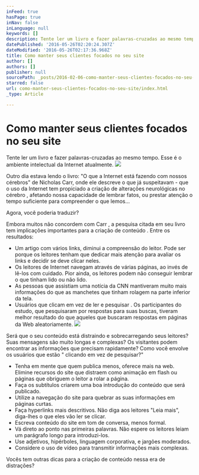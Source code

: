 ```yaml
---
inFeed: true
hasPage: true
inNav: false
inLanguage: null
keywords: []
description: Tente ler um livro e fazer palavras-cruzadas ao mesmo tempo. Esse é o ambiente intelectual da Internet atualmente.
datePublished: '2016-05-26T02:20:24.307Z'
dateModified: '2016-05-26T02:17:36.968Z'
title: Como manter seus clientes focados no seu site
author: []
authors: []
publisher: null
sourcePath: _posts/2016-02-06-como-manter-seus-clientes-focados-no-seu-site.md
starred: false
url: como-manter-seus-clientes-focados-no-seu-site/index.html
_type: Article

---
```

# Como manter seus clientes focados no seu site

Tente ler um livro e fazer palavras-cruzadas ao mesmo tempo. Esse é o ambiente intelectual da Internet atualmente.
![](https://the-grid-user-content.s3-us-west-2.amazonaws.com/985b64b2-bb58-48e6-b562-27cda3322c42.png)

Outro dia estava lendo o livro: "O que a Internet está fazendo com nossos cérebros" de Nicholas Carr, onde ele descreve o que já suspeitavam - que o uso da Internet tem propiciado a criação de alterações neurológicas no cérebro , afetando nossa capacidade de lembrar fatos, ou prestar atenção o tempo suficiente para compreender o que lemos...

Agora, você poderia traduzir?

Embora muitos não concordem com Carr , a pesquisa citada em seu livro tem implicações importantes para a criação de conteúdo . Entre os resultados:

* Um artigo com vários links, diminui a compreensão do leitor. Pode ser porque os leitores tenham que dedicar mais atenção para avaliar os links e decidir se deve clicar neles.
* Os leitores de Internet navegam através de várias páginas, ao invés de lê-los com cuidado. Pior ainda, os leitores podem não conseguir lembrar o que tinham lido ou não lido.
* As pessoas que assistiam uma notícia da CNN mantiveram muito mais informações do que as manchetes que tinham rolagem na parte inferior da tela.
* Usuários que clicam em vez de ler e pesquisar . Os participantes do estudo, que pesquisaram por respostas para suas buscas, tiveram melhor resultado do que aqueles que buscaram respostas em páginas da Web aleatoriamente.
![](https://the-grid-user-content.s3-us-west-2.amazonaws.com/d6396c55-2c83-4295-9358-6016b48d6dfd.jpg)

Será que o seu conteúdo está distraindo e sobrecarregando seus leitores? Suas mensagens são muito longas e complexas? Os visitantes podem encontrar as informações que precisam rapidamente? Como você envolve os usuários que estão " clicando em vez de pesquisar?"

* Tenha em mente que quem publica menos, oferece mais na web. Elimine recursos do site que distraem como animação em flash ou páginas que obriguem o leitor a rolar a página.
* Faça os subtítulos criarem uma boa introdução do conteúdo que será publicado.
* Utilize a navegação do site para quebrar as suas informações em páginas curtas.
* Faça hyperlinks mais descritivos. Não diga aos leitores  "Leia mais", diga-lhes o que eles vão ler se clicar.
* Escreva conteúdo do site em tom de conversa, menos formal.
* Vá direto ao ponto nas primeiras palavras. Não espere os leitores leiam um parágrafo longo para introduzi-los.
* Use adjetivos, hipérboles, linguagem corporativa, e jargões moderados.
* Considere o uso de vídeo para transmitir informações mais complexas.

Vocês tem outras dicas para a criação de conteúdo nessa era de distrações?